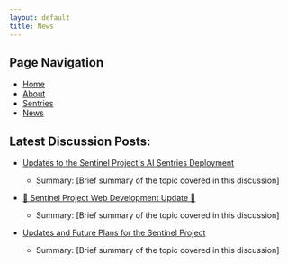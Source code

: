 ```yaml
---
layout: default
title: News
---
```


## Page Navigation

- [Home](/sentinel-project/)
- [About](/sentinel-project/about/)
- [Sentries](/sentinel-project/sentries/)
- [News](/sentinel-project/news/)

## Latest Discussion Posts:

- [Updates to the Sentinel Project's AI Sentries Deployment](https://github.com/cywf/sentinel-project/discussions/14)
   - Summary: [Brief summary of the topic covered in this discussion]

- [🚀 Sentinel Project Web Development Update 🚀](https://github.com/cywf/sentinel-project/discussions/13)
   - Summary: [Brief summary of the topic covered in this discussion]

- [Updates and Future Plans for the Sentinel Project](https://github.com/cywf/sentinel-project/discussions/12)
   - Summary: [Brief summary of the topic covered in this discussion]


